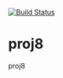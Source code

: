 [![Build Status](https://travis-ci.org/marcospadilha92/proj8.svg?branch=master)](https://travis-ci.org/marcospadilha92/proj8)

# proj8
proj8
